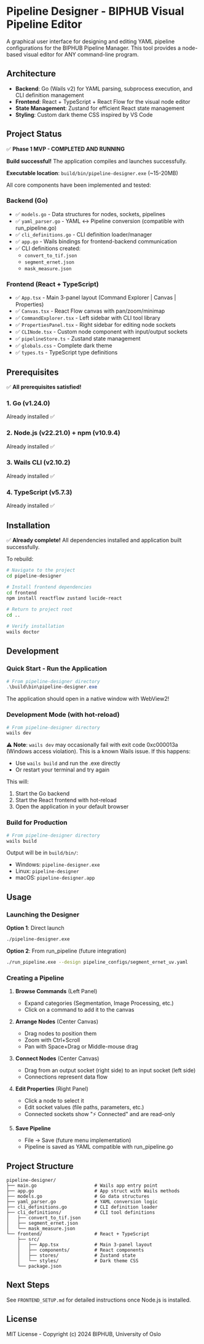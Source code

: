 # Pipeline Designer - BIPHUB Visual Pipeline Editor

A graphical user interface for designing and editing YAML pipeline configurations for the BIPHUB Pipeline Manager. This tool provides a node-based visual editor for ANY command-line program.

## Architecture

- **Backend**: Go (Wails v2) for YAML parsing, subprocess execution, and CLI definition management
- **Frontend**: React + TypeScript + React Flow for the visual node editor
- **State Management**: Zustand for efficient React state management
- **Styling**: Custom dark theme CSS inspired by VS Code

## Project Status

✅ **Phase 1 MVP - COMPLETED AND RUNNING**

**Build successful!** The application compiles and launches successfully.

**Executable location**: `build/bin/pipeline-designer.exe` (~15-20MB)

All core components have been implemented and tested:

### Backend (Go)
- ✅ `models.go` - Data structures for nodes, sockets, pipelines
- ✅ `yaml_parser.go` - YAML ↔ Pipeline conversion (compatible with run_pipeline.go)
- ✅ `cli_definitions.go` - CLI definition loader/manager
- ✅ `app.go` - Wails bindings for frontend-backend communication
- ✅ CLI definitions created:
  - `convert_to_tif.json`
  - `segment_ernet.json`
  - `mask_measure.json`

### Frontend (React + TypeScript)
- ✅ `App.tsx` - Main 3-panel layout (Command Explorer | Canvas | Properties)
- ✅ `Canvas.tsx` - React Flow canvas with pan/zoom/minimap
- ✅ `CommandExplorer.tsx` - Left sidebar with CLI tool library
- ✅ `PropertiesPanel.tsx` - Right sidebar for editing node sockets
- ✅ `CLINode.tsx` - Custom node component with input/output sockets
- ✅ `pipelineStore.ts` - Zustand state management
- ✅ `globals.css` - Complete dark theme
- ✅ `types.ts` - TypeScript type definitions

## Prerequisites

✅ **All prerequisites satisfied!**

### 1. Go (v1.24.0)
Already installed ✅

### 2. Node.js (v22.21.0) + npm (v10.9.4)
Already installed ✅

### 3. Wails CLI (v2.10.2)
Already installed ✅

### 4. TypeScript (v5.7.3)
Already installed ✅

## Installation

✅ **Already complete!** All dependencies installed and application built successfully.

To rebuild:

```bash
# Navigate to the project
cd pipeline-designer

# Install frontend dependencies
cd frontend
npm install reactflow zustand lucide-react

# Return to project root
cd ..

# Verify installation
wails doctor
```

## Development

### Quick Start - Run the Application
```powershell
# From pipeline-designer directory
.\build\bin\pipeline-designer.exe
```

The application should open in a native window with WebView2!

### Development Mode (with hot-reload)
```powershell
# From pipeline-designer directory
wails dev
```

⚠️ **Note**: `wails dev` may occasionally fail with exit code 0xc000013a (Windows access violation). This is a known Wails issue. If this happens:
- Use `wails build` and run the .exe directly
- Or restart your terminal and try again

This will:
1. Start the Go backend
2. Start the React frontend with hot-reload
3. Open the application in your default browser

### Build for Production
```bash
# From pipeline-designer directory
wails build
```

Output will be in `build/bin/`:
- Windows: `pipeline-designer.exe`
- Linux: `pipeline-designer`
- macOS: `pipeline-designer.app`

## Usage

### Launching the Designer

**Option 1**: Direct launch
```bash
./pipeline-designer.exe
```

**Option 2**: From run_pipeline (future integration)
```bash
./run_pipeline.exe --design pipeline_configs/segment_ernet_uv.yaml
```

### Creating a Pipeline

1. **Browse Commands** (Left Panel)
   - Expand categories (Segmentation, Image Processing, etc.)
   - Click on a command to add it to the canvas

2. **Arrange Nodes** (Center Canvas)
   - Drag nodes to position them
   - Zoom with Ctrl+Scroll
   - Pan with Space+Drag or Middle-mouse drag

3. **Connect Nodes** (Center Canvas)
   - Drag from an output socket (right side) to an input socket (left side)
   - Connections represent data flow

4. **Edit Properties** (Right Panel)
   - Click a node to select it
   - Edit socket values (file paths, parameters, etc.)
   - Connected sockets show "⚡ Connected" and are read-only

5. **Save Pipeline**
   - File → Save (future menu implementation)
   - Pipeline is saved as YAML compatible with run_pipeline.go

## Project Structure

```
pipeline-designer/
├── main.go                     # Wails app entry point
├── app.go                      # App struct with Wails methods
├── models.go                   # Go data structures
├── yaml_parser.go              # YAML conversion logic
├── cli_definitions.go          # CLI definition loader
├── cli_definitions/            # CLI tool definitions
│   ├── convert_to_tif.json
│   ├── segment_ernet.json
│   └── mask_measure.json
└── frontend/                   # React + TypeScript
    ├── src/
    │   ├── App.tsx             # Main 3-panel layout
    │   ├── components/         # React components
    │   ├── stores/             # Zustand state
    │   └── styles/             # Dark theme CSS
    └── package.json
```

## Next Steps

See `FRONTEND_SETUP.md` for detailed instructions once Node.js is installed.

## License

MIT License - Copyright (c) 2024 BIPHUB, University of Oslo
